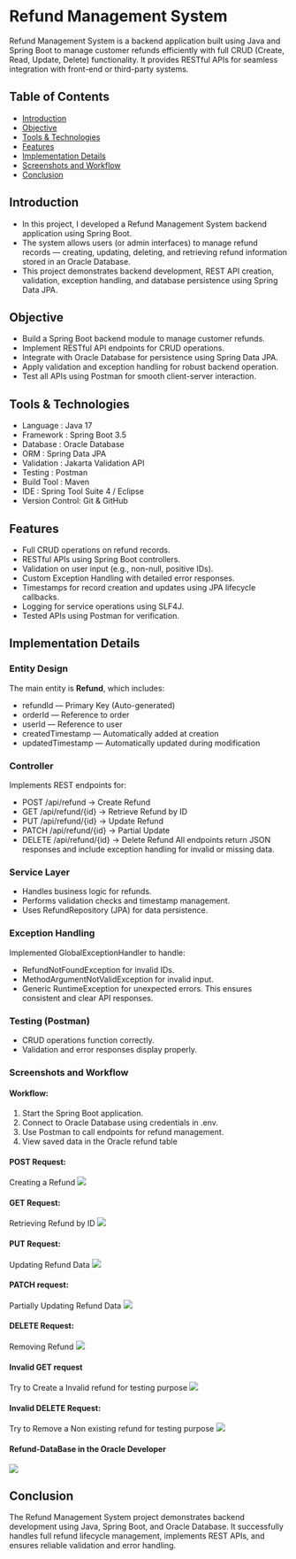 # Refund Management System
Refund Management System is a backend application built using Java and Spring Boot to manage customer refunds efficiently with full CRUD (Create, Read, Update, Delete) functionality. It provides RESTful APIs for seamless integration with front-end or third-party systems.

## Table of Contents

- [Introduction](#Introduction)
- [Objective](#Objective)
- [Tools & Technologies](#Tools-&-Technologies)
- [Features](#Features)
- [Implementation Details](#Implementation-Details)
- [Screenshots and Workflow](#Screenshots-and-Workflow)
- [Conclusion](#Conclusion)

## Introduction
- In this project, I developed a Refund Management System backend application using Spring Boot.
- The system allows users (or admin interfaces) to manage refund records — creating, updating, deleting, and retrieving refund information stored in an Oracle Database.
- This project demonstrates backend development, REST API creation, validation, exception handling, and database persistence using Spring Data JPA.

## Objective
- Build a Spring Boot backend module to manage customer refunds.
- Implement RESTful API endpoints for CRUD operations.
- Integrate with Oracle Database for persistence using Spring Data JPA.
- Apply validation and exception handling for robust backend operation.
- Test all APIs using Postman for smooth client-server interaction.

## Tools & Technologies
- Language       : Java 17
- Framework      : Spring Boot 3.5
- Database       : Oracle Database
- ORM            : Spring Data JPA
- Validation     : Jakarta Validation API
- Testing        : Postman
- Build Tool     : Maven
- IDE            : Spring Tool Suite 4 / Eclipse
- Version Control: Git & GitHub

## Features
- Full CRUD operations on refund records.
- RESTful APIs using Spring Boot controllers.
- Validation on user input (e.g., non-null, positive IDs).
- Custom Exception Handling with detailed error responses.
- Timestamps for record creation and updates using JPA lifecycle callbacks.
- Logging for service operations using SLF4J.
- Tested APIs using Postman for verification.

## Implementation Details
### Entity Design
The main entity is **Refund**, which includes:
- refundId — Primary Key (Auto-generated)
- orderId — Reference to order
- userId — Reference to user
- createdTimestamp — Automatically added at creation
- updatedTimestamp — Automatically updated during modification

### Controller
Implements REST endpoints for:
- POST /api/refund → Create Refund
- GET /api/refund/{id} → Retrieve Refund by ID
- PUT /api/refund/{id} → Update Refund
- PATCH /api/refund/{id} → Partial Update
- DELETE /api/refund/{id} → Delete Refund
All endpoints return JSON responses and include exception handling for invalid or missing data.

### Service Layer
- Handles business logic for refunds.
- Performs validation checks and timestamp management.
- Uses RefundRepository (JPA) for data persistence.

### Exception Handling
Implemented GlobalExceptionHandler to handle:
- RefundNotFoundException for invalid IDs.
- MethodArgumentNotValidException for invalid input.
- Generic RuntimeException for unexpected errors.
This ensures consistent and clear API responses.

### Testing (Postman)
- CRUD operations function correctly.
- Validation and error responses display properly.

### Screenshots and Workflow
#### Workflow:
1. Start the Spring Boot application.
2. Connect to Oracle Database using credentials in .env.
3. Use Postman to call endpoints for refund management.
4. View saved data in the Oracle refund table
#### POST Request:
Creating a Refund
![](https://github.com/Sudharshan2024/Refund-Management-System/blob/main/Images/Creating-A-refund.jpg)
#### GET Request:
Retrieving Refund by ID
![](https://github.com/Sudharshan2024/Refund-Management-System/blob/main/Images/Retrieving-A-Refund.jpg)
#### PUT Request:
Updating Refund Data
![](https://github.com/Sudharshan2024/Refund-Management-System/blob/main/Images/Updating-A-Refund.jpg)
#### PATCH request:
Partially Updating Refund Data
![](https://github.com/Sudharshan2024/Refund-Management-System/blob/main/Images/Partiallly-Updating-A-Refund.jpg)
#### DELETE Request:
Removing Refund
![](https://github.com/Sudharshan2024/Refund-Management-System/blob/main/Images/Removing-A-Refund.jpg)
#### Invalid GET request
Try to Create a Invalid refund for testing purpose
![](https://github.com/Sudharshan2024/Refund-Management-System/blob/main/Images/Creating-A-Invalid-refund-ID.jpg)
#### Invalid DELETE Request:
Try to Remove a Non existing refund for testing purpose
![](https://github.com/Sudharshan2024/Refund-Management-System/blob/main/Images/Removing-A-Non-Existing-Refund-ID.jpg)
#### Refund-DataBase in the Oracle Developer
![](https://github.com/Sudharshan2024/Refund-Management-System/blob/main/Images/refund-Database.jpg)

## Conclusion
The Refund Management System project demonstrates backend development using Java, Spring Boot, and Oracle Database.
It successfully handles full refund lifecycle management, implements REST APIs, and ensures reliable validation and error handling.
